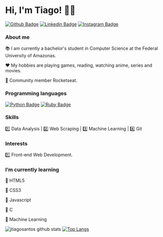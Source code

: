 # Hi, I'm Tiago! :man_technologist:

[![Github Badge](https://img.shields.io/badge/github-%23100000.svg?&style=for-the-badge&logo=github&logoColor=white&link=https://github.com/jtiagosantos)](https://github.com/jtiagosantos)
[![Linkedin Badge](https://img.shields.io/badge/linkedin-%230077B5.svg?&style=for-the-badge&logo=linkedin&logoColor=white&link=https://www.linkedin.com/in/jos%C3%A9-tiago-santos-de-lima-aaa4361a4/)](https://www.linkedin.com/in/jos%C3%A9-tiago-santos-de-lima-aaa4361a4/)
[![Instagram Badge](https://img.shields.io/badge/instagram-%23E4405F.svg?&style=for-the-badge&logo=instagram&logoColor=white&link=https://www.instagram.com/jtiago_santos/)](https://www.instagram.com/jtiago_santos/)

### About me
:books: I am currently a bachelor's student in Computer Science at the Federal University of Amazonas.

:heart: My hobbies are playing games, reading, watching anime, series and movies.

:rocket: Community member Rocketseat.


### Programming languages
[![Python Badge](https://img.shields.io/badge/Python-3776AB?style=for-the-badge&logo=python&logoColor=white&link=https://docs.python.org/pt-br/3/)](https://docs.python.org/pt-br/3/)
[![Ruby Badge](https://img.shields.io/badge/Ruby-CC342D?style=for-the-badge&logo=ruby&logoColor=white&lihttps://www.ruby-lang.org/pt/documentation/nk=)](https://www.ruby-lang.org/pt/documentation/)

### Skills
:one: Data Analysis | :two: Web Scraping | :three: Machine Learning | :four: Git

### Interests
:one: Front-end Web Development.

### I’m currently learning
:pushpin: HTML5

:pushpin: CSS3

:pushpin: Javascript

:pushpin: C

:pushpin: Machine Learning

![jtiagosantos github stats](https://github-readme-stats.vercel.app/api?username=jtiagosantos&show_icons=true&theme=yeblu&include_all_commits=true)
[![Top Langs](https://github-readme-stats.vercel.app/api/top-langs/?username=jtiagosantos&layout=compact&langs_count=10&hide=lua&theme=yeblu)](https://github.com/jtiagosantos/github-readme-stats)
